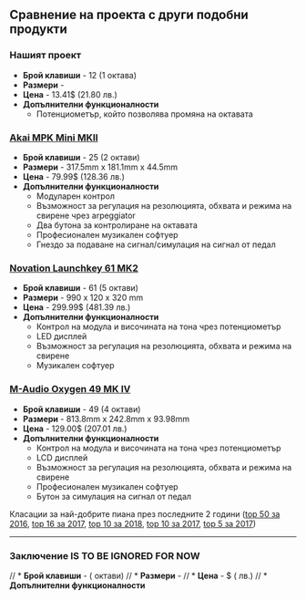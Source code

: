 ## Сравнение на проекта с други подобни продукти
### Нашият проект
* __Брой клавиши__ - 12 (1 октава)
* __Размери__ - 
* __Цена__ - 13.41$ (21.80 лв.)
* __Допълнителни функционалности__
	* Потенциометър, който позволява промяна на октавата

### [Akai MPK Mini MKII](http://www.akaipro.com/products/keyboard-controllers/mpk-mini-mkii)
*  __Брой клавиши__ - 25 (2 октави)
* __Размери__ - 317.5mm x 181.1mm x 44.5mm
* __Цена__ - 79.99$ (128.36 лв.)
* __Допълнителни функционалности__
	* Модуларен контрол
	* Възможност за регулация на резолюцията, обхвата и режима на свирене чрез arpeggiator
	* Два бутона за контролиране на октавата
	* Професионален музикален софтуер
	* Гнездо за подаване на сигнал/симулация на сигнал от педал
	
### [Novation Launchkey 61 MK2](https://www.thomann.de/gb/novation_launchkey_61_mk2.htm)
*  __Брой клавиши__ - 61 (5 октави)
* __Размери__ - 990 x 120 x 320 mm
* __Цена__ - 299.99$ (481.39 лв.)
* __Допълнителни функционалности__
	* Контрол на модула и височината на тона чрез потенциометър
	* LED дисплей
	* Възможност за регулация на резолюцията, обхвата и режима на свирене
	* Музикален софтуер

### [M-Audio Oxygen 49 MK IV](http://www.m-audio.com/products/view/oxygen-iv-49)
*  __Брой клавиши__ - 49 (4 октави)
* __Размери__ - 813.8mm x 242.8mm x 93.98mm
* __Цена__ - 129.00$ (207.01 лв.)
* __Допълнителни функционалности__
	* Контрол на модула и височината на тона чрез потенциометър
	* LCD дисплей
	* Възможност за регулация на резолюцията, обхвата и режима на свирене
	* Професионален музикален софтуер
	* Бутон за симулация на сигнал от педал

Класации за най-добрите пиана през последните 2 години
([top 50 за 2016](https://blog.landr.com/50-best-midi-controllers/), 
[top 16 за 2017](https://www.audiomentor.com/audioproduction/16-best-midi-controllers-in-2017), 
[top 10 за 2018](https://www.wirerealm.com/guides/top-10-best-midi-keyboard-controllers), 
[top 10 за 2017](https://cymatics.fm/blog/best-midi-keyboard-controllers/), 
[top 5 за 2017](http://equipboard.com/posts/best-midi-keyboard)) 

-------

### Заключение IS TO BE IGNORED FOR NOW 

// *  __Брой клавиши__ - ( октави)
// * __Размери__ - 
// * __Цена__ - $ ( лв.)
// * __Допълнителни функционалности__
